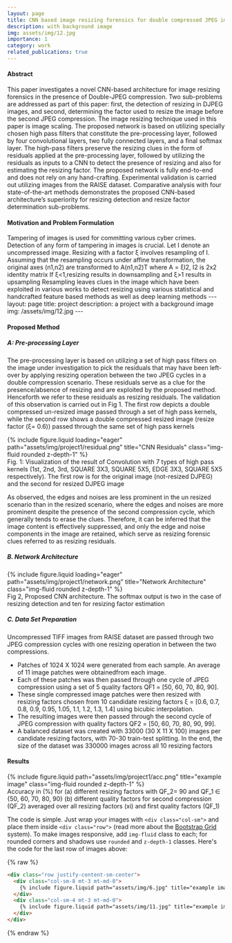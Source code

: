 ```yaml
---
layout: page
title: CNN based image resizing forensics for double compressed JPEG images
description: with background image
img: assets/img/12.jpg
importance: 1
category: work
related_publications: true
---
```

#### Abstract

This paper investigates a novel CNN-based architecture for image resizing forensics in the presence of Double-JPEG compression. Two sub-problems are addressed as part of this paper: first, the detection of resizing in DJPEG images, and second, determining the factor used to resize the image before the second JPEG compression. The image resizing technique used in this paper is image scaling. The proposed network is based on utilizing specially chosen high pass filters that constitute the pre-processing layer, followed by four convolutional layers, two fully connected layers, and a final softmax layer. The high-pass filters preserve the resizing clues in the form of residuals applied at the pre-processing layer, followed by utilizing the residuals as inputs to a CNN to detect the presence of resizing and also for estimating the resizing factor. The proposed network is fully end-to-end and does not rely on any hand-crafting. Experimental validation is carried out utilizing images from the RAISE dataset. Comparative analysis with four state-of-the-art methods demonstrates the proposed CNN-based architecture’s superiority for resizing detection and resize factor determination sub-problems.

#### Motivation and Problem Formulation 

Tampering of images is used for committing various cyber crimes. Detection of any form of tampering in images is crucial.
Let I denote an uncompressed image. Resizing with a factor ξ involves resampling of I. Assuming that the resampling occurs under affine transformation, the original axes (n1,n2) are transformed to A(n1,n2)T where A = ξI2, I2 is 2x2 identity matrix If ξ<1,resizing results in downsampling and ξ>1 results in upsampling Resampling leaves clues in the image which have been exploited in various works to detect resizing using various statistical and handcrafted feature based methods as well as deep learning methods
    ---
    layout: page
    title: project
    description: a project with a background image
    img: /assets/img/12.jpg
    ---
#### Proposed Method

##### A: Pre-processing Layer
The pre-processing layer is based on utilizing a set of high pass filters on the image under investigation to pick the residuals that may have been left-over by applying resizing operation between the two JPEG cycles in a double compression scenario. These residuals serve as a clue for the presence/absence of resizing and are exploited by the proposed method. Henceforth we refer to these residuals as resizing residuals. The validation of this observation is carried out in Fig 1. The first row depicts a double compressed un-resized image passed through a set of high pass kernels, while the second row shows a double compressed resized image (resize factor (ξ= 0.6)) passed through the same set of high pass kernels
 
<div class="row">
    <div class="col-sm mt-3 mt-md-0">
        {% include figure.liquid loading="eager" path="assets/img/project1/residual.png" title="CNN Residuals" class="img-fluid rounded z-depth-1" %}
    </div>
</div>
<div class="caption">
    Fig. 1: Visualization of the result of Convolution with 7 types of high pass kernels (1st, 2nd, 3rd, SQUARE 3X3, SQUARE 5X5, EDGE 3X3, SQUARE 5X5 respectively). The first row is for the original image (not-resized DJPEG) and the second for resized DJPEG image
</div>

As observed, the edges and noises are less prominent in the un resized scenario than in the resized scenario, where the edges and noises are more prominent despite the presence of the second compression cycle, which generally tends to erase the clues. Therefore, it can be inferred that the image content is effectively suppressed, and only the edge and noise components in the image are retained, which serve as resizing forensic clues referred to as resizing residuals.

##### B. Network Architecture

<div class="row">
    <div class="col-sm mt-3 mt-md-0">
        {% include figure.liquid loading="eager" path="assets/img/project1/network.png" title="Network Architecture" class="img-fluid rounded z-depth-1" %}
    </div>
</div>
<div class="caption">
   Fig 2, Proposed CNN architecture. The softmax output is two in the case of resizing detection and ten for resizing factor  estimation
</div>

##### C. Data Set Preparation
Uncompressed TIFF images from RAISE dataset are passed through two JPEG compression cycles with one resizing operation in between the two compressions.
- Patches of 1024 X 1024 were generated from each sample. An average of 11 image patches were obtainedfrom each image.
-  Each of these patches was then passed through one cycle of JPEG compression using a set of 5 quality factors QF1 = [50, 60, 70, 80, 90].
- These single compressed image patches were then resized with resizing factors chosen from 10 candidate resizing factors ξ = [0.6, 0.7, 0.8, 0.9, 0.95, 1.05, 1.1, 1.2, 1.3, 1.4] using bicubic interpolation.
- The resulting images were then passed through the second cycle of JPEG compression with quality factors QF2 = [50, 60, 70, 80, 90, 99].
- A balanced dataset was created  with 33000 (30 X 11 X 100) images per candidate resizing factors, with 70-30 train-test splitting. In the end, the size of the dataset was 330000 images across all 10 resizing factors

#### Results

<div class="row justify-content-sm-center">
    <div class="col-sm-8 mt-3 mt-md-0">
        {% include figure.liquid path="assets/img/project1/acc.png" title="example image" class="img-fluid rounded z-depth-1" %}
    </div>
    
</div>
<div class="caption">
    Accuracy in (%) for (a) different resizing factors with QF_2= 90 and QF_1 ∈ {50, 60, 70, 80, 90} (b) different quality factors for second compression (QF_2) averaged over all resizing factors (xi) and first quality factors (QF_1)
</div>

The code is simple.
Just wrap your images with `<div class="col-sm">` and place them inside `<div class="row">` (read more about the <a href="https://getbootstrap.com/docs/4.4/layout/grid/">Bootstrap Grid</a> system).
To make images responsive, add `img-fluid` class to each; for rounded corners and shadows use `rounded` and `z-depth-1` classes.
Here's the code for the last row of images above:

{% raw %}

```html
<div class="row justify-content-sm-center">
  <div class="col-sm-8 mt-3 mt-md-0">
    {% include figure.liquid path="assets/img/6.jpg" title="example image" class="img-fluid rounded z-depth-1" %}
  </div>
  <div class="col-sm-4 mt-3 mt-md-0">
    {% include figure.liquid path="assets/img/11.jpg" title="example image" class="img-fluid rounded z-depth-1" %}
  </div>
</div>
```

{% endraw %}
